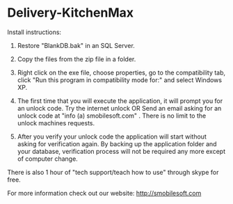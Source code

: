 # Delivery-KitchenMax
Install instructions:

1)  Restore "BlankDB.bak" in an SQL Server.

2)  Copy the files from the zip file in a folder.

3)  Right click on the exe file, choose properties, go to the compatibility tab, click "Run this program in compatibility mode for:" and select Windows XP.

4)  The first time that you will execute the application, it will prompt you for an unlock code.  Try the internet unlock OR Send an email asking for an unlock code at "info (a) smobilesoft.com" . There is no limit to the unlock machines requests.

5)  After you verify your unlock code the application will start without asking for verification again. By backing up the application folder and your database, verification process will not be required any more except of computer change.




There is also 1 hour of "tech support/teach how to use" through skype for free.

For more information check out our website: http://smobilesoft.com
